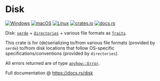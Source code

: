 # Disk
[![Windows](https://github.com/hinto-janai/disk/actions/workflows/windows.yml/badge.svg)](https://github.com/hinto-janai/disk/actions/workflows/windows.yml) [![macOS](https://github.com/hinto-janai/disk/actions/workflows/macos.yml/badge.svg)](https://github.com/hinto-janai/disk/actions/workflows/macos.yml) [![Linux](https://github.com/hinto-janai/disk/actions/workflows/linux.yml/badge.svg)](https://github.com/hinto-janai/disk/actions/workflows/linux.yml) [![crates.io](https://img.shields.io/crates/v/disk.svg)](https://crates.io/crates/disk) [![docs.rs](https://docs.rs/disk/badge.svg)](https://docs.rs/disk)

Disk: [`serde`](https://docs.rs/serde) + [`directories`](https://docs.rs/directories) + various file formats as [`Traits`](https://doc.rust-lang.org/book/ch10-02-traits.html).

This crate is for (de)serializing to/from various file formats (provided by `serde`) to/from disk locations that follow OS-specific specifications/conventions (provided by `directories`).

All errors returned are of type [`anyhow::Error`](https://github.com/dtolnay/anyhow).

Full documentation @ https://docs.rs/disk
